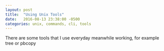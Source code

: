 ```yaml
---
layout: post
title:  "Using Unix Tools"
date:   2016-08-13 23:38:00 -0500
categories: unix, commands, cli, tools
---
```


There are some tools that I use everyday meanwhile working, for example tree or pbcopy